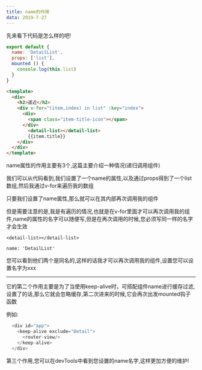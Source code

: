 ```yaml
---
title: name的作用
data: 2019-7-27
---
```



先来看下代码是怎么样的吧!
```js
export default {
  name: 'DetailList',
  props: ['list'],
  mounted () {
    console.log(this.list)
  }
}
```	

```html
<template>
  <div>
    <h2>遥近</h2>
    <div v-for="(item,index) in list" :key="index">
      <div>
        <span class="item-title-icon"></span>
      </div>
        <detail-list></detail-list>
        {{item.title}}
    </div>
  </div>
</template>
```

name属性的作用主要有3个,这篇主要介绍一种情况(递归调用组件)

我们可以从代码看到,我们设置了一个name的属性,以及通过props得到了一个list数组,然后我通过v-for来遍历我的数组

只要我们设置了name属性,那么就可以在其内部再次调用我的组件

但是需要注意的是,我是有遍历的情况,也就是在v-for里面才可以再次调用我的组件,name的属性的名字可以随便写,但是在再次调用的时候,您必须写同一样的名字才会生效

`<detail-list></detail-list>`   

`name: 'DetailList'`

您可以看到他们两个是同名的,这样的话我才可以再次调用我的组件,设置您可以设置名字为xxx

<hr>

它的第二个作用主要是为了当使用keep-alive时，可搭配组件name进行缓存过滤,设置了的话,那么它就会忽略缓存,第二次进来的时候,它会再次出发mounted钩子函数

例如:
```js
  <div id="app"> 
    <keep-alive exclude="Detail">
      <router-view/>
    </keep-alive>
  </div>
```


第三个作用,您可以在devTools中看到您设置的name名字,这样更加方便的维护!






